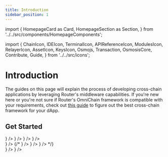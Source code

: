 ```yaml
---
title: Introduction
sidebar_position: 1
---
```

import {
  HomepageCard as Card,
  HomepageSection as Section,
} from '../../src/components/HomepageComponents';

import {
  ChainIcon,
  IDEIcon,
  TerminalIcon,
  APIReferenceIcon,
  ModulesIcon,
  RelayerIcon,
  AssetIcon,
  KeysIcon,
  Osmojs,
  Transaction,
  OsmosisCore,
  Contribute,
  Guide,
} from '../../src/icons';

# Introduction

The guides on this page will explain the process of developing cross-chain applications by leveraging Router's middleware capabilities. If you're new here or you're not sure if Router's OmniChain framework is compatible with your requirements, check out <a href="../overview/choosing-the-right-framework" target="_blank">this guide</a> to figure out the best cross-chain framework for your dApp.

 ## Get Started
   <Section title="Developers" id="web-sdks" hasSubSections >

   <Section>
  <Card
    title="Overview"
    description="What is Router's OmniChain framework?"
    to="/omnichain-framework/overview"
    icon={<IDEIcon />}
  />
    <Card
    title="Understanding Omnichain Framework"
    description="Understanding the flow involved in a cross-chain request executed via Router's OmniChain framework"
    to="/omnichain-framework/understanding-omnichain-framework"
    icon={<OsmosisCore />}
  /> 
    <Card
    title="Fee Management"
    description="Gaining a deeper understanding of how the OmniChain fee is computed"
    to="/omnichain-framework/fee-management"
    icon={<AssetIcon />}
  />
    <Card
    title="Cross-chain Meta Transactions"
    description="Understanding how Router enables meta transactions in a cross-chain environment"
    to="/omnichain-framework/cross-chain-meta-transactions"
    icon={<APIReferenceIcon />}
  />
  </Section>

  </Section>

   <Section title="Guides" id="web-sdks" hasSubSections >

   <Section>
   <Card
    title="Your First Omnichain dApp"
    description="Learn how to deploy your first omnichain dApp leveraging the Router Chain middleware"
  to="guides/your-first-omnichain-dapp"
    icon={<Guide />}
  />
    {/* <Card
    title="Transaction Structure"
    description=" Understanding the structure of a transaction on the Osmosis blockchain"
    to="/router-core/guides/structure"
    icon={<Guide />}
  />
   <Card
    title="Performance & Profiling"
    description="Learn how to measure performance and profile your node"
  to="/router-core/guides/performance"
    icon={<Guide />}
  />
  <Card
    title="Creating IBC Pools"
    description="This document lays out the prerequisites and the  process that's needed to ensure that your token meets the interchain UX standards set by Osmosis."
  to="/router-core/guides/create-ibc-pool"
    icon={<Guide />}
  /> */}
  </Section>

  </Section>


<Section title="Sample dApps using Omnichain Famework" id="web-sdks" hasSubSections >
  <Section>
    <Card
      title="TExchange"
      description="A dApp for exchanging testnet tokens"
      to="/omnichain-framework/texchange"
      icon={<Guide />}
    />
    <Card
      title="Voyager"
      description="A dApp which provides easy cross-chain swaps"
      to="/voyager"
      icon={<Guide />}
    />
  </Section>
</Section>

